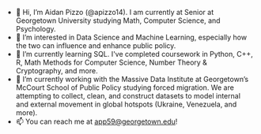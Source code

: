- 👋 Hi, I’m Aidan Pizzo (@apizzo14). I am currently at Senior at Georgetown University studying Math, Computer Science, and Psychology.
- 👀 I’m interested in Data Science and Machine Learning, especially how the two can influence and enhance public policy.
- 🌱 I’m currently learning SQL. I've completed coursework in Python, C++, R, Math Methods for Computer Science, Number Theory & Cryptography, and more.
- 💼 I’m currently working with the Massive Data Institute at Georgetown’s McCourt School of Public Policy studying forced migration. We are attempting to collect, clean, and construct datasets to model internal and external movement in global hotspots (Ukraine, Venezuela, and more).
- 📫 You can reach me at app59@georgetown.edu!

<!---
apizzo14/apizzo14 is a ✨ special ✨ repository because its `README.md` (this file) appears on your GitHub profile.
You can click the Preview link to take a look at your changes.
--->
